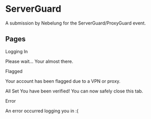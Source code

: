 # ServerGuard
A submission by Nebelung for the ServerGuard/ProxyGuard event.

## Pages
Logging In

Please wait... Your almost there.

Flagged

Your account has been flagged due to a VPN or proxy.

All Set
You have been verified! You can now safely close this tab.

Error

An error occurred logging you in :(